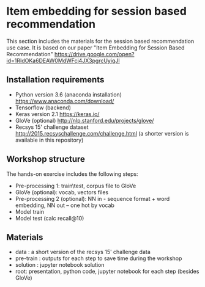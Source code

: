 # Item embedding for session based recommendation
This section includes the materials for the session based recommendation use case.
It is based on our paper "Item Embedding for Session Based Recommendation" https://drive.google.com/open?id=1RIdOKa6DEAW0MdWFcj4JX3pgrcUyigJI

## Installation requirements 
- Python version 3.6 (anaconda installation)  https://www.anaconda.com/download/
- Tensorflow (backend) 
- Keras version 2.1 https://keras.io/
- GloVe (optional) http://nlp.stanford.edu/projects/glove/
- Recsys 15' challenge dataset http://2015.recsyschallenge.com/challenge.html (a shorter version is available in this repository)

## Workshop structure
The hands-on exercise includes the following steps:
- Pre-processing 1: train\test, corpus file to GloVe
- GloVe (optional): vocab, vectors files
- Pre-processing 2 (optional):  NN in - sequence format + word embedding, NN out – one hot by vocab
- Model train
- Model test (calc recall@10)

## Materials
- data : a short version of the recsys 15' challenge data
- pre-train : outputs for each step to save time during the workshop
- solution : jupyter notebook solution
- root: presentation, python code, jupyter notebook for each step (besides GloVe)


